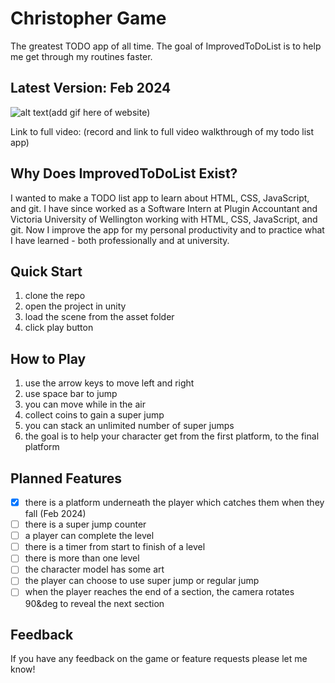 # Christopher Game
The greatest TODO app of all time. The goal of ImprovedToDoList is to help me get through my routines faster.

## Latest Version: Feb 2024
![alt text](https://tenor.com/en-GB/view/kitten-cute-eyes-aww-gif-21953064)(add gif here of website)

Link to full video: (record and link to full video walkthrough of my todo list app)

## Why Does ImprovedToDoList Exist?
I wanted to make a TODO list app to learn about HTML, CSS, JavaScript, and git. I have since worked as a Software Intern at Plugin Accountant and Victoria University of Wellington working with HTML, CSS, JavaScript, and git. Now I improve the app for my personal productivity and to practice what I have learned - both professionally and at university.

## Quick Start
1. clone the repo
2. open the project in unity
5. load the scene from the asset folder
6. click play button

## How to Play
1. use the arrow keys to move left and right
2. use space bar to jump
3. you can move while in the air
4. collect coins to gain a super jump
5. you can stack an unlimited number of super jumps
6. the goal is to help your character get from the first platform, to the final platform

## Planned Features
- [x] there is a platform underneath the player which catches them when they fall (Feb 2024)
- [ ] there is a super jump counter
- [ ] a player can complete the level
- [ ] there is a timer from start to finish of a level
- [ ] there is more than one level
- [ ] the character model has some art
- [ ] the player can choose to use super jump or regular jump
- [ ] when the player reaches the end of a section, the camera rotates 90&deg to reveal the next section

## Feedback
If you have any feedback on the game or feature requests please let me know!
